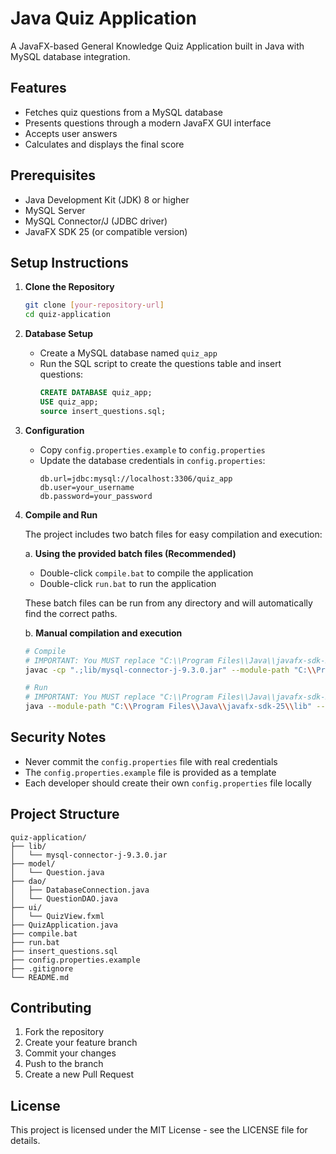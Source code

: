 # Java Quiz Application

A JavaFX-based General Knowledge Quiz Application built in Java with MySQL database integration.

## Features
- Fetches quiz questions from a MySQL database
- Presents questions through a modern JavaFX GUI interface
- Accepts user answers
- Calculates and displays the final score

## Prerequisites
- Java Development Kit (JDK) 8 or higher
- MySQL Server
- MySQL Connector/J (JDBC driver)
- JavaFX SDK 25 (or compatible version)

## Setup Instructions

1. **Clone the Repository**
   ```bash
   git clone [your-repository-url]
   cd quiz-application
   ```

2. **Database Setup**
   - Create a MySQL database named `quiz_app`
   - Run the SQL script to create the questions table and insert questions:
     ```sql
     CREATE DATABASE quiz_app;
     USE quiz_app;
     source insert_questions.sql;
     ```

3. **Configuration**
   - Copy `config.properties.example` to `config.properties`
   - Update the database credentials in `config.properties`:
     ```properties
     db.url=jdbc:mysql://localhost:3306/quiz_app
     db.user=your_username
     db.password=your_password
     ```

4. **Compile and Run**
   
   The project includes two batch files for easy compilation and execution:

   a. **Using the provided batch files (Recommended)**
   - Double-click `compile.bat` to compile the application
   - Double-click `run.bat` to run the application
   
   These batch files can be run from any directory and will automatically find the correct paths.

   b. **Manual compilation and execution**
   ```bash
   # Compile
   # IMPORTANT: You MUST replace "C:\\Program Files\\Java\\javafx-sdk-25\\lib" with the actual path to your JavaFX SDK's lib folder.
   javac -cp ".;lib/mysql-connector-j-9.3.0.jar" --module-path "C:\\Program Files\\Java\\javafx-sdk-25\\lib" --add-modules javafx.controls,javafx.fxml *.java ui/*.java dao/*.java model/*.java

   # Run
   # IMPORTANT: You MUST replace "C:\\Program Files\\Java\\javafx-sdk-25\\lib" with the actual path to your JavaFX SDK's lib folder.
   java --module-path "C:\\Program Files\\Java\\javafx-sdk-25\\lib" --add-modules javafx.controls,javafx.fxml -cp ".;lib/mysql-connector-j-9.3.0.jar" QuizApplication
   ```

## Security Notes
- Never commit the `config.properties` file with real credentials
- The `config.properties.example` file is provided as a template
- Each developer should create their own `config.properties` file locally

## Project Structure
```
quiz-application/
├── lib/
│   └── mysql-connector-j-9.3.0.jar
├── model/
│   └── Question.java
├── dao/
│   ├── DatabaseConnection.java
│   └── QuestionDAO.java
├── ui/
│   └── QuizView.fxml
├── QuizApplication.java
├── compile.bat
├── run.bat
├── insert_questions.sql
├── config.properties.example
├── .gitignore
└── README.md
```

## Contributing
1. Fork the repository
2. Create your feature branch
3. Commit your changes
4. Push to the branch
5. Create a new Pull Request

## License
This project is licensed under the MIT License - see the LICENSE file for details.
